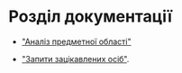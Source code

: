 # Розділ документації


 - ["Аналіз предметної області"](requirements/state-of-the-art.md)
 
 - ["Запити зацікавлених осіб"](requirements/stakeholders-needs.md).


